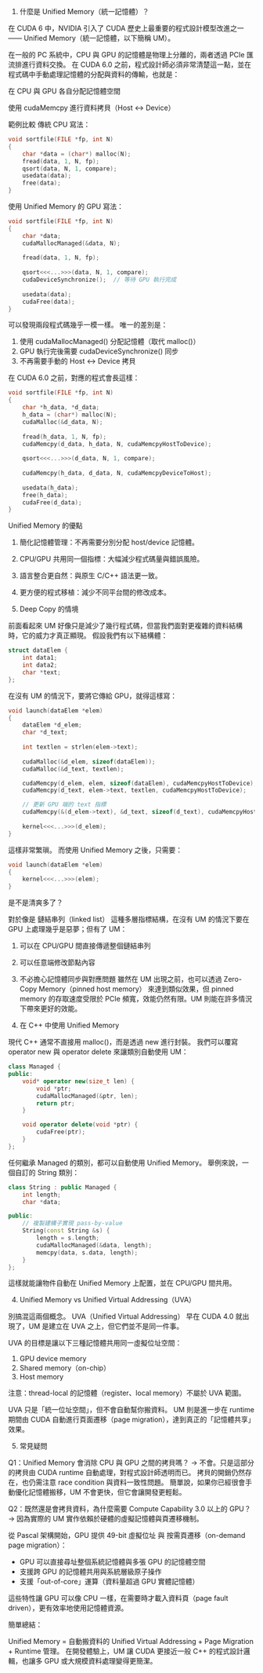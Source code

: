 1. 什麼是 Unified Memory（統一記憶體）？

在 CUDA 6 中，NVIDIA 引入了 CUDA 歷史上最重要的程式設計模型改進之一 —— Unified Memory（統一記憶體，以下簡稱 UM）。

在一般的 PC 系統中，CPU 與 GPU 的記憶體是物理上分離的，兩者透過 PCIe 匯流排進行資料交換。
在 CUDA 6.0 之前，程式設計師必須非常清楚這一點，並在程式碼中手動處理記憶體的分配與資料的傳輸，也就是：

在 CPU 與 GPU 各自分配記憶體空間

使用 cudaMemcpy 進行資料拷貝（Host ↔ Device）

範例比較
傳統 CPU 寫法：

``` cpp
void sortfile(FILE *fp, int N)                    
{                                                   
    char *data = (char*) malloc(N);                               
    fread(data, 1, N, fp);                                 
    qsort(data, N, 1, compare);                          
    usedata(data);                                        
    free(data);                                           
}
```

使用 Unified Memory 的 GPU 寫法：

``` cpp
void sortfile(FILE *fp, int N)
{
    char *data;
    cudaMallocManaged(&data, N);
  
    fread(data, 1, N, fp);
  
    qsort<<<...>>>(data, N, 1, compare);
    cudaDeviceSynchronize();  // 等待 GPU 執行完成
  
    usedata(data);
    cudaFree(data);
}
```


可以發現兩段程式碼幾乎一模一樣。
唯一的差別是：
1. 使用 cudaMallocManaged() 分配記憶體（取代 malloc()）
2. GPU 執行完後需要 cudaDeviceSynchronize() 同步
3. 不再需要手動的 Host ↔ Device 拷貝

在 CUDA 6.0 之前，對應的程式會長這樣：

``` cpp
void sortfile(FILE *fp, int N)    
{
    char *h_data, *d_data;                                        
    h_data = (char*) malloc(N); 
    cudaMalloc(&d_data, N); 
 
    fread(h_data, 1, N, fp);   
    cudaMemcpy(d_data, h_data, N, cudaMemcpyHostToDevice);
 
    qsort<<<...>>>(d_data, N, 1, compare);
 
    cudaMemcpy(h_data, d_data, N, cudaMemcpyDeviceToHost);
     
    usedata(h_data);
    free(h_data); 
    cudaFree(d_data);
}
```

Unified Memory 的優點
   1. 簡化記憶體管理：不再需要分別分配 host/device 記憶體。
   2. CPU/GPU 共用同一個指標：大幅減少程式碼量與錯誤風險。
   3. 語言整合更自然：與原生 C/C++ 語法更一致。
   4. 更方便的程式移植：減少不同平台間的修改成本。

2. Deep Copy 的情境

前面看起來 UM 好像只是減少了幾行程式碼，但當我們面對更複雜的資料結構時，它的威力才真正顯現。
假設我們有以下結構體：

``` cpp
struct dataElem {
    int data1;
    int data2;
    char *text;
};
```

在沒有 UM 的情況下，要將它傳給 GPU，就得這樣寫：

```cpp
void launch(dataElem *elem) 
{
    dataElem *d_elem;
    char *d_text; 
 
    int textlen = strlen(elem->text); 
 
    cudaMalloc(&d_elem, sizeof(dataElem));
    cudaMalloc(&d_text, textlen);

    cudaMemcpy(d_elem, elem, sizeof(dataElem), cudaMemcpyHostToDevice);
    cudaMemcpy(d_text, elem->text, textlen, cudaMemcpyHostToDevice);

    // 更新 GPU 端的 text 指標
    cudaMemcpy(&(d_elem->text), &d_text, sizeof(d_text), cudaMemcpyHostToDevice); 
 
    kernel<<<...>>>(d_elem);
}
```

這樣非常繁瑣。
而使用 Unified Memory 之後，只需要：

``` cpp
void launch(dataElem *elem) 
{   
    kernel<<<...>>>(elem); 
}
```

是不是清爽多了？

對於像是 鏈結串列（linked list） 這種多層指標結構，在沒有 UM 的情況下要在 GPU 上處理幾乎是惡夢；但有了 UM：
   1. 可以在 CPU/GPU 間直接傳遞整個鏈結串列
   2. 可以任意端修改節點內容
   3. 不必擔心記憶體同步與對應問題
雖然在 UM 出現之前，也可以透過 Zero-Copy Memory（pinned host memory） 來達到類似效果，但 pinned memory 的存取速度受限於 PCIe 頻寬，效能仍然有限。UM 則能在許多情況下帶來更好的效能。

3. 在 C++ 中使用 Unified Memory

現代 C++ 通常不直接用 malloc()，而是透過 new 進行封裝。
我們可以覆寫 operator new 與 operator delete 來讓類別自動使用 UM：

``` cpp
class Managed {
public:
    void* operator new(size_t len) {
        void *ptr;
        cudaMallocManaged(&ptr, len);
        return ptr;
    }

    void operator delete(void *ptr) {
        cudaFree(ptr);
    }
};
```

任何繼承 Managed 的類別，都可以自動使用 Unified Memory。
舉例來說，一個自訂的 String 類別：

``` cpp
class String : public Managed {
    int length;
    char *data;

public:
    // 複製建構子實現 pass-by-value
    String(const String &s) {
        length = s.length;
        cudaMallocManaged(&data, length);
        memcpy(data, s.data, length);
    }
};
```

這樣就能讓物件自動在 Unified Memory 上配置，並在 CPU/GPU 間共用。

4. Unified Memory vs Unified Virtual Addressing（UVA）

別搞混這兩個概念。
UVA（Unified Virtual Addressing） 早在 CUDA 4.0 就出現了，UM 是建立在 UVA 之上，但它們並不是同一件事。

UVA 的目標是讓以下三種記憶體共用同一虛擬位址空間：

1. GPU device memory
2. Shared memory（on-chip）
3. Host memory

注意：thread-local 的記憶體（register、local memory）不屬於 UVA 範圍。

UVA 只是「統一位址空間」，但不會自動幫你搬資料。
UM 則是進一步在 runtime 期間由 CUDA 自動進行頁面遷移（page migration），達到真正的「記憶體共享」效果。

5. 常見疑問

Q1：Unified Memory 會消除 CPU 與 GPU 之間的拷貝嗎？
→ 不會。只是這部分的拷貝由 CUDA runtime 自動處理，對程式設計師透明而已。
拷貝的開銷仍然存在，也仍需注意 race condition 與資料一致性問題。
簡單說，如果你已經很會手動優化記憶體搬移，UM 不會更快，但它會讓開發更輕鬆。

Q2：既然還是會拷貝資料，為什麼需要 Compute Capability 3.0 以上的 GPU？
→ 因為實際的 UM 實作依賴於硬體的虛擬記憶體與頁遷移機制。

從 Pascal 架構開始，GPU 提供 49-bit 虛擬位址 與 按需頁遷移（on-demand page migration）：

- GPU 可以直接尋址整個系統記憶體與多張 GPU 的記憶體空間
- 支援跨 GPU 的記憶體共用與系統層級原子操作
- 支援「out-of-core」運算（資料量超過 GPU 實體記憶體）

這些特性讓 GPU 可以像 CPU 一樣，在需要時才載入資料頁（page fault driven），更有效率地使用記憶體資源。

簡單總結：

Unified Memory = 自動搬資料的 Unified Virtual Addressing + Page Migration + Runtime 管理。
在開發體驗上，UM 讓 CUDA 更接近一般 C++ 的程式設計邏輯，也讓多 GPU 或大規模資料處理變得更簡潔。